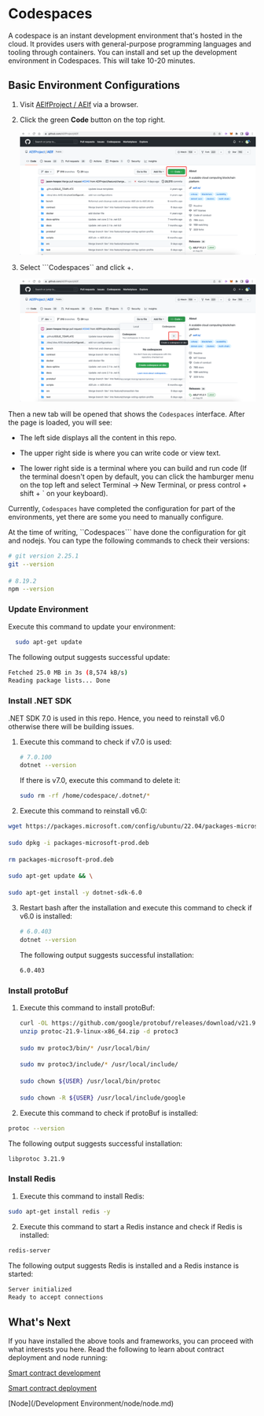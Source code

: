 # Codespaces

A codespace is an instant development environment that's hosted in the cloud. It provides users with general-purpose programming languages and tooling through containers. You can install and set up the development environment in Codespaces. This will take 10-20 minutes.

## Basic Environment Configurations

1. Visit [AElfProject / AElf](https://github.com/AElfProject/AElf) via a browser.

2. Click the green **Code** button on the top right.

   ![image](codespaces1.png)



3. Select ```Codespaces`` and click +.

   ![image2](codespaces2.png)

Then a new tab will be opened that shows the ```Codespaces``` interface. After the page is loaded, you will see:

- The left side displays all the content in this repo.

- The upper right side is where you can write code or view text.

- The lower right side is a terminal where you can build and run code (If the terminal doesn't open by default, you can click the hamburger menu on the top left and select Terminal -> New Terminal, or press control + shift + ` on your keyboard).

Currently, ```Codespaces``` have completed the configuration for part of the environments, yet there are some you need to manually configure.

At the time of writing, ``Codespaces``` have done the configuration for git and nodejs. You can type the following commands to check their versions:

```bash
# git version 2.25.1
git --version

# 8.19.2
npm --version
```

### Update Environment

Execute this command to update your environment:

  ```bash
    sudo apt-get update
  ```
The following output suggests successful update:
```bash
Fetched 25.0 MB in 3s (8,574 kB/s)                           
Reading package lists... Done
```


### Install .NET SDK

.NET SDK 7.0 is used in this repo. Hence, you need to reinstall v6.0 otherwise there will be building issues.

1. Execute this command to check if v7.0 is used:

   ```bash
   # 7.0.100
   dotnet --version
   ```

   If there is v7.0, execute this command to delete it:

   ```bash
   sudo rm -rf /home/codespace/.dotnet/*
   ```



2. Execute this command to reinstall v6.0:

  ```bash
  wget https://packages.microsoft.com/config/ubuntu/22.04/packages-microsoft-prod.deb -O packages-microsoft-prod.deb
  
  sudo dpkg -i packages-microsoft-prod.deb
  
  rm packages-microsoft-prod.deb
  
  sudo apt-get update && \
  
  sudo apt-get install -y dotnet-sdk-6.0
  ```



3. Restart bash after the installation and execute this command to check if v6.0 is installed:

   ```bash
   # 6.0.403
   dotnet --version
   ```

   The following output suggests successful installation:

   ```bash
   6.0.403
   ```



### Install protoBuf

1. Execute this command to install protoBuf:

   ```bash
   curl -OL https://github.com/google/protobuf/releases/download/v21.9/protoc-21.9-linux-x86_64.zip
   unzip protoc-21.9-linux-x86_64.zip -d protoc3
   
   sudo mv protoc3/bin/* /usr/local/bin/
   
   sudo mv protoc3/include/* /usr/local/include/
   
   sudo chown ${USER} /usr/local/bin/protoc
   
   sudo chown -R ${USER} /usr/local/include/google
   ```



2. Execute this command to check if protoBuf is installed:

  ```bash
  protoc --version
  ```

  The following output suggests successful installation:

  ```bash 
  libprotoc 3.21.9
  ```



### Install Redis

1. Execute this command to install Redis:

  ```bash 
  sudo apt-get install redis -y
  ```

2. Execute this command to start a Redis instance and check if Redis is installed:

  ```bash
  redis-server
  ```

  The following output suggests Redis is installed and a Redis instance is started:

  ```bash
  Server initialized
  Ready to accept connections
  ```



## What's Next

If you have installed the above tools and frameworks, you can proceed with what interests you here. Read the following to learn about contract deployment and node running:

[Smart contract development](https://docs.aelf.io/en/latest/getting-started/smart-contract-development/index.html) 

[Smart contract deployment](https://docs.aelf.io/en/latest/getting-started/smart-contract-development/index.html)

[Node](/Development Environment/node/node.md)

